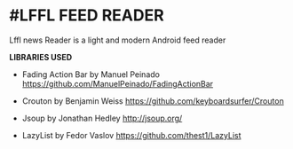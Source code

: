 #LFFL FEED READER
================

Lffl news Reader is a light and modern Android feed reader 


**LIBRARIES USED**

- Fading Action Bar by Manuel Peinado
https://github.com/ManuelPeinado/FadingActionBar

- Crouton by Benjamin Weiss
https://github.com/keyboardsurfer/Crouton

- Jsoup by Jonathan Hedley
http://jsoup.org/

- LazyList by Fedor Vaslov
https://github.com/thest1/LazyList
